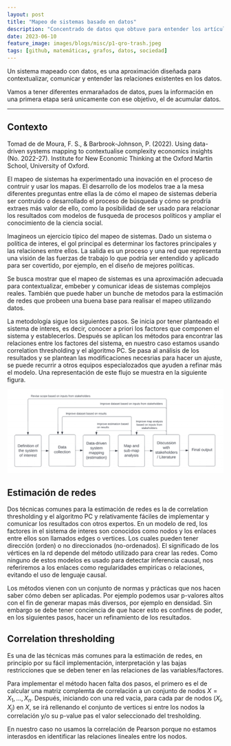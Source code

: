 ```yaml
---
layout: post
title: "Mapeo de sistemas basado en datos"
description: "Concentrado de datos que obtuve para entender los artículos de Senra y otros relacionados"
date: 2023-06-10
feature_image: images/blogs/misc/p1-qro-trash.jpeg
tags: [github, matemáticas, grafos, datos, sociedad]
---
```


Un sistema mapeado con datos, es una aproximación diseñada para contextualizar, comunicar y entender las relaciones existentes en los datos. 

<!--more-->

Vamos a tener diferentes enmarañados de datos, pues la información en una primera etapa será unicamente con ese objetivo, el de acumular datos.

-----
## Contexto
Tomad de de Moura, F. S., & Barbrook-Johnson, P. (2022). Using data-driven systems mapping to contextualise complexity economics insights (No. 2022-27). Institute for New Economic Thinking at the Oxford Martin School, University of Oxford.

El mapeo de sistemas ha experimentado una inovación en el proceso de contruir y usar los mapas. El desarrollo de los modelos trae a la mesa diferentes preguntas entre ellas la de cómo el mapeo de sistemas deberia ser contruido o desarrollado el proceso de búsqueda y cómo se prodría extraes más valor de ello, como la posibilidad de ser usado para relacionar los resultados com modelos de fusqueda de procesos políticos y ampliar el conocimiento de la ciencia social.

Imagineos un ejercicio típico del mapeo de sistemas. Dado un sistema o política de interes, el gol principal es determinar los factores principales y las relaciones entre ellos. La salida es un proceso y una red que representa una visión de las fuerzas de trabajo lo que podría ser entendido y aplicado para ser covertido, por ejemplo, en el diseño de mejores políticas. 

Se busca mostrar que el mapeo de sistemas es una aproximación adecuada para contextualizar, embeber y comunicar ideas de sistemas complejos reales. También que puede haber un bunche de metodos para la estimación de redes que probeen una buena base para realisar el mapeo utilizando datos.

La metodología sigue los siguientes pasos. Se inicia por tener planteado el sistema de interes, es decir, conocer a priori los factores que componen el sistema y establecerlos. Después se aplican los métodos para encontrar las relaciones entre los factores del sistema, en nuestro caso estamos usando correlation thresholding y el algoritmo PC. Se pasa al análisis de los resultados y se plantean las modificaciones necesrias para hacer un ajuste, se puede recurrir a otros equipos especialozados que ayuden a refinar más el modelo. Una representación de este flujo se muestra en la siguiente figura. 

![diagrama](../images/blogs/repos/sysMapping/IMG_5A1BE061C28C-1.jpeg)

## Estimación de redes
Dos técnicas comunes para la estimación de redes es la de correlation thresholding y el algoritmo PC y relativamente fáciles de implementar y comunicar los resultados con otros expertos. En un modelo de red, los factores in el sistema de interes son conocidos como nodos y los enlaces entre ellos son llamados edges o vertices. Los cuales pueden tener dirección (orden) o no direccionados (no-ordenados). El significado de los vértices en la rd depende del método utilizado para crear las redes. Como ninguno de estos modelos es usado para detectar inferencia causal, nos referiremos a los enlaces como regularidades empiricas o relaciones, evitando el uso de lenguaje causal.

Los métodos vienen con un conjunto de normas y prácticas que nos hacen saber cómo deben ser aplicadas. Por ejemplo podemos usar p-valores altos con el fin de generar mapas más diversos, por ejemplo en densidad. Sin embargo se debe tener conciencia de que hacer esto es confines de poder, en los siguientes pasos, hacer un refinamiento de los resultados. 

## Correlation thresholding
Es una de las técnicas más comunes para la estimación de redes, en principio por su fácil implementación, interpretación y las bajas restricciones que se deben tener en las relaciones de las variables/factores. 

Para implementar el método hacen falta dos pasos, el primero es el de calcular una matriz complemta de correlación a un conjunto de nodos $X = {X_1, ..., X_n}$. Después, iniciando con una red vacia, para cada par de nodos $(X_i, X_j)$ en $X$, se irá rellenando el conjunto de vertices si entre los nodos la correlación y/o su p-value pas el valor seleccionado del tresholding. 

En nuestro caso no usamos la correlación de Pearson porque no estamos interasdos en identificar las relaciones lineales entre los nodos. 